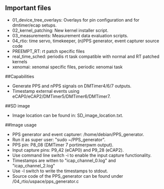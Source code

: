 ## Important files

- 01_device_tree_overlays: Overlays for pin configuration and for dmtimer/ecap setups.
- 02_kernel_patching: New kernel installer script.
- 03_measurements: Measurement data evaluation scripts.
- 04_rtio: time servo, timekeeper, (n)PPS generator, event capturer source code
- PREEMPT_RT: rt patch specific files
- real_time_sched: periodis rt task compatible with normal and RT patched kernels
- xenomai: xenomai specific files, periodic xenomai task

##Capabilities
- Generate PPS and nPPS signals on DMTimer4/6/7 outputs.
- Timestamp external events using eCAP0/eCAP2/DMTimer5/DMTimer6/DMTimer7.

##SD image
- Image location can be found in: SD_image_location.txt.

##Image usage
- PPS generator and event capturer: /home/debian/PPS_generator.
- Run it as super user: "sudo ~/PPS_generator".
- PPS pin: P8_08 (DMTimer 7 portimerpwm output).
- Input capture pins: P9_42 (eCAP0) and P9_28 (eCAP2).
- Use command line switch -i to enable the input capture functionality.
- Timestamps are witten to "icap_channel_0.log" and "icap_channel_2.log"
- Use -l switch to write the timestamps to stdout.
- Source code of the PPS_generator can be found under /04_rtio/uspace/pps_generator.c

